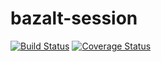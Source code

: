 bazalt-session
==============

[![Build Status](https://travis-ci.org/esvit/bazalt-session.png)](https://travis-ci.org/esvit/bazalt-session) [![Coverage Status](https://coveralls.io/repos/esvit/bazalt-session/badge.png)](https://coveralls.io/r/esvit/bazalt-session)
